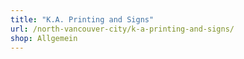 ```yaml
---
title: "K.A. Printing and Signs"
url: /north-vancouver-city/k-a-printing-and-signs/
shop: Allgemein
---
```

